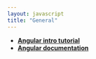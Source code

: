```yaml
---
layout: javascript
title: "General"
---
```

- **[Angular intro tutorial](https://angular.io/docs)**
- **[Angular documentation](https://devdocs.io/angular/)**